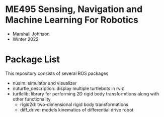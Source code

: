 # ME495 Sensing, Navigation and Machine Learning For Robotics
* Marshall Johnson
* Winter 2022

# Package List
This repository consists of several ROS packages
- nusim: simulator and visualizer
- nuturtle_description: display multiple turtlebots in rviz
- turtlelib: library for performing 2D rigid body transformtions along with other functionality  
    - rigid2d: two-dimensional rigid body transformations
    - diff_drive: models kinematics of differential drive robot